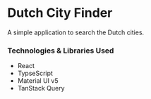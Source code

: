 # Dutch City Finder

A simple application to search the Dutch cities.

### Technologies & Libraries Used
 - React
 - TypseScript
 - Material UI v5
 - TanStack Query
 
